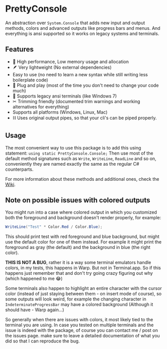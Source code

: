 # PrettyConsole

An abstraction over `System.Console` that adds new input and output methods, colors and advanced outputs like progress bars and menus. And everything is ansi supported so it works on legacy systems and terminals.

## Features

* 🚀 High performance, Low memory usage and allocation
* 🪶 Very lightweight (No external dependencies)
* Easy to use (no need to learn a new syntax while still writing less boilerplate code)
* 🔌 Plug and play (most of the time you don't need to change your code much)
* 💾 Supports legacy ansi terminals (like Windows 7)
* ✂ Trimming friendly (documented trim warnings and working alternatives for everything)
* Supports all platforms (Windows, Linux, Mac)
* ⛓ Uses original output pipes, so that your cli's can be piped properly.

## Usage

The most convenient way to use this package is to add this using statement: `using static PrettyConsole.Console;`
Then use most of the default method signatures such as `Write`, `WriteLine`, `ReadLine` and so on, conveniently they are named exactly the same as the regular C# counterparts.

For more information about these methods and additional ones, check the [Wiki](https://github.com/dusrdev/PrettyConsole/wiki).

## Note on possible issues with colored outputs

You might run into a case where colored output in which you customized both the foreground and background doesn't render properly, for example:

```csharp
WriteLine("Test" * Color.Red / Color.Blue);
```

This should print test with red foreground and blue background, but might use the default color for one of them instead.
For example it might print the foreground as gray (the default) and the background in blue (the right color).

**THIS IS NOT A BUG**, rather it is a way some terminal emulators handle colors, in my tests, this happens in Warp. But not in Terminal.app. So if this happens just remember that and don't try going crazy figuring out why (which happened to me 😂)

Some terminals also happen to highlight an entire character with the cursor color (instead of just staying between them - on insert mode of course), so some outputs will look weird, for example the changing character in `IndeterminateProgressBar` may have a colored background (Although it should have - Warp again...)

So generally when there are issues with colors, it most likely tied to the terminal you are using. In case you tested on multiple terminals and the issue is indeed with the package, of course you can contact me / post on the issues page. make sure to leave a detailed documentation of what you did so that I can reproduce the bug.
